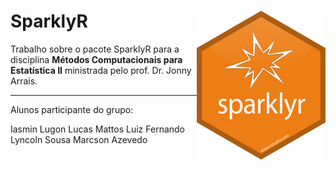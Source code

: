 # SparklyR <img src="man/figures/sparklyr-hex.png" align="right" />

Trabalho sobre o pacote SparklyR para a disciplina **Métodos Computacionais para Estatística II** ministrada pelo prof. Dr. Jonny Arrais.

---

Alunos participante do grupo:

Iasmin Lugon
Lucas Mattos
Luiz Fernando
Lyncoln Sousa
Marcson Azevedo
